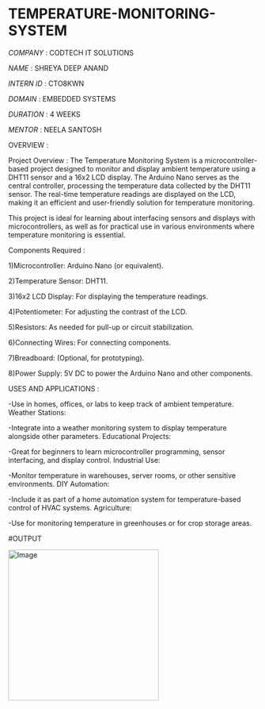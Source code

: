 # TEMPERATURE-MONITORING-SYSTEM

*COMPANY* : CODTECH IT SOLUTIONS

*NAME* : SHREYA DEEP ANAND

*INTERN ID* : CTO8KWN

*DOMAIN* : EMBEDDED SYSTEMS

*DURATION* : 4 WEEKS

*MENTOR* : NEELA SANTOSH


OVERVIEW :


Project Overview :
The Temperature Monitoring System is a microcontroller-based project designed to monitor and display ambient temperature using a DHT11 sensor and a 16x2 LCD display. The Arduino Nano serves as the central controller, processing the temperature data collected by the DHT11 sensor. The real-time temperature readings are displayed on the LCD, making it an efficient and user-friendly solution for temperature monitoring.

This project is ideal for learning about interfacing sensors and displays with microcontrollers, as well as for practical use in various environments where temperature monitoring is essential.


Components Required :

1)Microcontroller: Arduino Nano (or equivalent).

2)Temperature Sensor: DHT11.

3)16x2 LCD Display: For displaying the temperature readings.

4)Potentiometer: For adjusting the contrast of the LCD.

5)Resistors: As needed for pull-up or circuit stabilization.

6)Connecting Wires: For connecting components.

7)Breadboard: (Optional, for prototyping).

8)Power Supply: 5V DC to power the Arduino Nano and other components.


USES AND APPLICATIONS :

-Use in homes, offices, or labs to keep track of ambient temperature.
Weather Stations:

-Integrate into a weather monitoring system to display temperature alongside other parameters.
Educational Projects:

-Great for beginners to learn microcontroller programming, sensor interfacing, and display control.
Industrial Use:

-Monitor temperature in warehouses, server rooms, or other sensitive environments.
DIY Automation:

-Include it as part of a home automation system for temperature-based control of HVAC systems.
Agriculture:

-Use for monitoring temperature in greenhouses or for crop storage areas.

#OUTPUT

<img width="304" alt="Image" src="https://github.com/user-attachments/assets/900fabbe-a016-45e5-84eb-f227ed72e166" />
